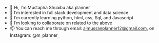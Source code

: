 - 👋 Hi, I’m Mustapha Shuaibu aka planner 
- 👀 I’m interested in full stack development and data science
- 🌱 I’m currently learning python, html, css, Sql, and Javascript
- 💞️ I’m looking to collaborate on related to the above 
- 📫 You can reach me through email: almussanplanner12@gmail.com, on Instagram: @m_planner_

<!---
Mplanner12/Mplanner12 is a ✨ special ✨ repository because its `README.md` (this file) appears on your GitHub profile.
You can click the Preview link to take a look at your changes.
--->
